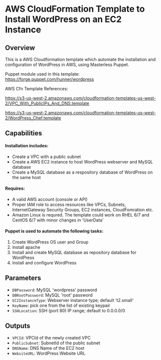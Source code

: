 # AWS CloudFormation Template to Install WordPress on an EC2 Instance

## Overview

This is a AWS Cloudformation template which automate the installation and configuration of WordPress in AWS, using Masterless Puppet.

Puppet module used in this template: https://forge.puppet.com/hunner/wordpress

AWS Cfn Template References:

https://s3-us-west-2.amazonaws.com/cloudformation-templates-us-west-2/VPC_With_PublicIPs_And_DNS.template

https://s3-us-west-2.amazonaws.com/cloudformation-templates-us-west-2/WordPress_Chef.template

## Capabilities

#### Installation includes:

- Create a VPC with a public subnet
- Create a AWS EC2 instance to host WordPress webserver and MySQL database
- Create a MySQL database as a respository database of WordPress on the same host


#### Requires:

- A valid AWS account (console or API)
- Proper IAM role to access resources like VPCs, Subnets, InternetGateway Security Groups, EC2 instances, CloudFomration etc.
- Amazon Linux is requred. The template could work on RHEL 6/7 and CentOS 6/7 with minor changes in 'UserData'

#### Puppet is used to automate the following tasks:
1) Create WordPress OS user and Group
2) Install apache
3) Install and create MySQL database as repository database for WordPress
4) Install and configure WordPress


## Parameters
- `DBPassword`: MySQL 'wordpress' password
- `DBRootPassword`: MySQL 'root' password
- `EC2InstanceType`: Webserver instance type; default 't2.small'
- `KeyName`: pick one from the list of existing keypair
- `SSHLocation`: SSH (port 80) IP range; default to 0.0.0.0/0

## Outputs
- `VPCId`: VPCId of the newly created VPC
- `PublicSubnet`: SubnetId of the public subnet
- `DNSName`: DNS Name of the EC2 host
- `WebsiteURL`: WordPress Website URL
